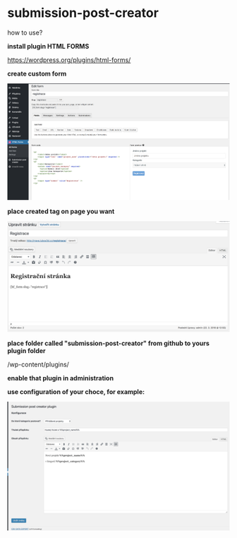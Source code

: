 # submission-post-creator

how to use?

**install plugin HTML FORMS**

https://wordpress.org/plugins/html-forms/

**create custom form**

![alt text](example-form.png "Example form config")

**place created tag on page you want**

![alt text](example-register.png "Example form in page")

**place folder called "submission-post-creator" from github to yours plugin folder**

/wp-content/plugins/

**enable that plugin in administration**

**use configuration of your choce, for example:**

![alt text](example-config.png "Example config")
